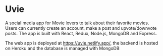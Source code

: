 # Uvie

A social media app for Movie lovers to talk about their favorite movies. Users can currently create an account, make a post and upvote/downvote posts. The app is built with React, Redux, Node.js, MongoDB and Express.

The web app is deployed at https://uvie.netlify.app/, the backend is hosted on Heroku and the database is managed with MongoDB
